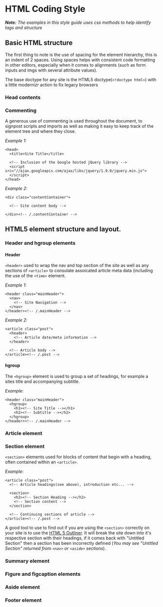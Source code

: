 # HTML Coding Style

_**Note:** The examples in this style guide uses css methods to help identify tags and structure_

## Basic HTML structure

The first thing to note is the use of spacing for the element hierarchy, this is an indent of 2 spaces. Using spaces helps with consistent code formatting in other editors, especially when it comes to alignments (such as form inputs and imgs with several attribute values).

The base doctype for any site is the HTML5 doctype(`<!doctype html>`) with a little modernizr action to fix legacy browsers

### Head contents

### Commenting

A generous use of commenting is used throughout the document, to signpost scripts and imports as well as making it easy to keep track of the element tree and where they close.

_Example 1:_
    
    <head>
      <title>Site Title</title> 
      
      <!-- Inclusion of the Google hosted jQuery library -->
      <script src="//ajax.googleapis.com/ajax/libs/jquery/1.9.0/jquery.min.js">
      </script>
    </head>
    
_Example 2:_

    <div class="contentContainer">
    
      <!-- Site content body -->
    
    </div><!-- /.contentContainer -->


## HTML5 element structure and layout.

### Header and hgroup elements

#### Header

`<header>` used to wrap the nav and top section of the site as well as any sections of `<article>` to consulate assoicated article meta data (including the use of the `<time>` element.

_Example 1:_

    <header class="mainHeader">
      <nav>
        <!-- Site Navigation -->
      </nav>
    </header><!-- /.mainHeader -->
      
_Example 2:_
       
    <article class="post">
      <header>
        <!-- Article date/meta information -->
      </header>
      
      <!-- Article body -->
    </article><!-- /.post -->

#### hgroup    

The `<hgroup>` element is used to group a set of headings, for example a sites title and accompanying subtitle.

_Example:_

    <header class="mainHeader">
      <hgroup>
        <h1><!-- Site Title --></h1>
        <h2><!-- Subtitle --></h2>
      </hgroup>  
    </header><!-- /.mainHeader -->

### Article element

### Section element

`<section>` elements used for blocks of content that begin with a heading, often contained within an `<article>`. 

_Example:_

    <article class="post">
      <!-- Article headings(see above), introduction etc... -->
      
      <section>
        <h2><!-- Section Heading --></h2>
        <!-- Section content -->
      </section>
      
      <!-- Continuing sections of article -->
    </article><!-- /.post -->

A good tool to use to find out if you are using the `<section>` correctly on your site is to use the [HTML 5 Outliner](http://gsnedders.html5.org/outliner/). It will break the site down into it's respective section with their headings, if it comes back with "Untitled Section" then a section has been incorrectly defined (_You may see "Untitled Section" returned from `<nav>` or `<aside>` sections_).

### Summary element

### Figure and figcaption elements

### Aside element

### Footer element